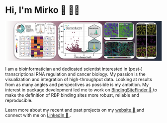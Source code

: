 # Hi, I'm Mirko 👋 👨‍💻

<picture>
 <source media="(prefers-color-scheme: dark)" srcset="https://github.com/MirkoBr/MirkoBr/blob/main/images/banner.png">
 <source media="(prefers-color-scheme: light)" srcset="https://github.com/MirkoBr/MirkoBr/blob/main/images/banner.png">
 <img alt="Banner image" src="https://github.com/MirkoBr/MirkoBr/blob/main/images/banner.png">
</picture>

I am a bioinformatician and dedicated scientist interested in (post-) transcriptional RNA regulation and cancer biology. My passion is the visualization and integration of high-throughput data. Looking at results from as many angles and perspectives as possible is my ambition. My interest in package development led me to work on <a href="https://www.bioconductor.org/help/search/index.html?q=BindingSiteFinder/">BindingSiteFinder 🚀 </a>  to make the definition of RBP binding sites more robust, reliable and reproducible. 

Learn more about my recent and past projects on my <a href="http://mirkobrueggemann.com/">website 🧬 </a> and connect with me on <a href="https://www.linkedin.com/in/dr-mirko-br%C3%BCggemann-1249b81b3/">LinkedIn 💼 </a>. 



